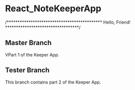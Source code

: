 # React_NoteKeeperApp

/******************************************** Hello, Friend! **********************************/

## Master Branch 

VPart 1 of the Keeper App.

## Tester Branch

This branch contains part 2 of the Keeper App.



